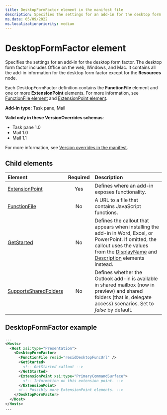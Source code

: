 ```yaml
---
title: DesktopFormFactor element in the manifest file
description: Specifies the settings for an add-in for the desktop form factor.
ms.date: 05/09/2022
ms.localizationpriority: medium
---
```


# DesktopFormFactor element

Specifies the settings for an add-in for the desktop form factor. The desktop form factor includes Office on the web, Windows, and Mac. It contains all the add-in information for the desktop form factor except for the **Resources** node.

Each DesktopFormFactor definition contains the **FunctionFile** element and one or more **ExtensionPoint** elements. For more information, see [FunctionFile element](functionfile.md) and [ExtensionPoint element](extensionpoint.md).

**Add-in type:** Task pane, Mail

**Valid only in these VersionOverrides schemas**:

- Task pane 1.0
- Mail 1.0
- Mail 1.1

For more information, see [Version overrides in the manifest](/office/dev/add-ins/develop/add-in-manifests#version-overrides-in-the-manifest).

## Child elements

| Element                               | Required | Description  |
|:--------------------------------------|:--------:|:-------------|
| [ExtensionPoint](extensionpoint.md)   | Yes      | Defines where an add-in exposes functionality. |
| [FunctionFile](functionfile.md)       | No       | A URL to a file that contains JavaScript functions.|
| [GetStarted](getstarted.md)           | No       | Defines the callout that appears when installing the add-in in Word, Excel, or PowerPoint. If omitted, the callout uses the values from the [DisplayName](displayname.md) and [Description](description.md) elements instead. |
| [SupportsSharedFolders](supportssharedfolders.md) | No | Defines whether the Outlook add-in is available in shared mailbox (now in preview) and shared folders (that is, delegate access) scenarios. Set to *false* by default. |

## DesktopFormFactor example

```xml
...
<Hosts>
  <Host xsi:type="Presentation">
    <DesktopFormFactor>
      <FunctionFile resid="residDesktopFuncUrl" />
      <GetStarted>
        <!-- GetStarted callout -->
      </GetStarted>
      <ExtensionPoint xsi:type="PrimaryCommandSurface">
        <!-- Information on this extension point. -->
      </ExtensionPoint>
      <!-- Possibly more ExtensionPoint elements. -->
    </DesktopFormFactor>
  </Host>
</Hosts>
...
```
